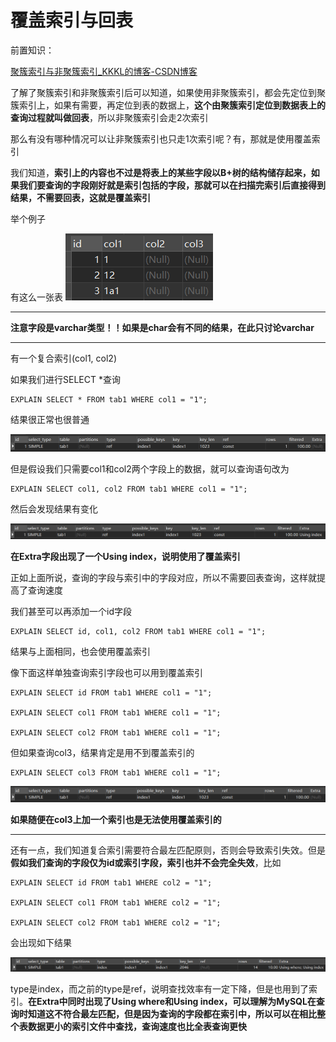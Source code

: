 # 覆盖索引与回表

前置知识：

[聚簇索引与非聚簇索引_KKKL的博客-CSDN博客](https://blog.csdn.net/qq_45404693/article/details/120681256 "聚簇索引与非聚簇索引_KKKL的博客-CSDN博客")

了解了聚簇索引和非聚簇索引后可以知道，如果使用非聚簇索引，都会先定位到聚簇索引上，如果有需要，再定位到表的数据上，**这个由聚簇索引定位到数据表上的查询过程就叫做回表**，所以非聚簇索引会走2次索引

那么有没有哪种情况可以让非聚簇索引也只走1次索引呢？有，那就是使用覆盖索引

我们知道，**索引上的内容也不过是将表上的某些字段以B+树的结构储存起来，如果我们要查询的字段刚好就是索引包括的字段，那就可以在扫描完索引后直接得到结果，不需要回表，这就是覆盖索引**

举个例子

有这么一张表 ![](https://raw.githubusercontent.com/KKKLxxx/img-host/master/20211010194343905.png)

* * *

**注意字段是varchar类型！！如果是char会有不同的结果，在此只讨论varchar**

* * *

有一个复合索引(col1, col2)

如果我们进行SELECT *查询

```
EXPLAIN SELECT * FROM tab1 WHERE col1 = "1";
```

结果很正常也很普通

![](https://raw.githubusercontent.com/KKKLxxx/img-host/master/20211010194749929.png)

但是假设我们只需要col1和col2两个字段上的数据，就可以查询语句改为

```
EXPLAIN SELECT col1, col2 FROM tab1 WHERE col1 = "1";
```

然后会发现结果有变化

![](https://raw.githubusercontent.com/KKKLxxx/img-host/master/20211010194826365.png)

 **在Extra字段出现了一个Using index，说明使用了覆盖索引**

正如上面所说，查询的字段与索引中的字段对应，所以不需要回表查询，这样就提高了查询速度

我们甚至可以再添加一个id字段

```
EXPLAIN SELECT id, col1, col2 FROM tab1 WHERE col1 = "1";
```

结果与上面相同，也会使用覆盖索引

像下面这样单独查询索引字段也可以用到覆盖索引

```
EXPLAIN SELECT id FROM tab1 WHERE col1 = "1";

EXPLAIN SELECT col1 FROM tab1 WHERE col1 = "1";

EXPLAIN SELECT col2 FROM tab1 WHERE col1 = "1";
```

但如果查询col3，结果肯定是用不到覆盖索引的

```
EXPLAIN SELECT col3 FROM tab1 WHERE col1 = "1";
```

![](https://raw.githubusercontent.com/KKKLxxx/img-host/master/2021101019522246.png)

 **如果随便在col3上加一个索引也是无法使用覆盖索引的**

* * *

还有一点，我们知道复合索引需要符合最左匹配原则，否则会导致索引失效。但是**假如我们查询的字段仅为id或索引字段，索引也并不会完全失效**，比如

```
EXPLAIN SELECT id FROM tab1 WHERE col2 = "1";

EXPLAIN SELECT col1 FROM tab1 WHERE col2 = "1";

EXPLAIN SELECT col2 FROM tab1 WHERE col2 = "1";
```

 会出现如下结果

![](https://raw.githubusercontent.com/KKKLxxx/img-host/master/20211010195615966.png)

 type是index，而之前的type是ref，说明查找效率有一定下降，但是也用到了索引。**在Extra中同时出现了Using where和Using index，可以理解为MySQL在查询时知道这不符合最左匹配，但是因为查询的字段都在索引中，所以可以在相比整个表数据更小的索引文件中查找，查询速度也比全表查询更快**